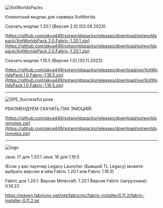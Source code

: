 ![XotWorldsPacks](https://user-images.githubusercontent.com/75758629/192112792-f83116dc-5b66-404a-a21d-fe6e4aceac95.png)

Клиентский модпак для сервера XotWorlds

Скачать модпак 1.20.1 [Версия 2.0] (02.09.2023):

[https://github.com/akva449/xotworldspacks/releases/download/xotworldspack/XotWorldsPack.2.0.Fabric-1.20.1.zip](https://github.com/akva449/xotworldspacks/releases/download/xotworldspack/XotWorldsPack.2.0.Fabric-1.20.1.zip)

Скачать модпак 1.16.5 [Версия 1.0] (30.11.2023):

[https://github.com/akva449/xotworldspacks/releases/download/xw/XotWorldsPack.1.0.Fabric-1.16.5.zip](https://github.com/akva449/xotworldspacks/releases/download/xw/XotWorldsPack.1.0.Fabric-1.16.5.zip)

-----------------------------------------------------------------------------------------------------

![SPE_Successful pose](https://user-images.githubusercontent.com/75758629/192112025-bc2622db-85a6-4f00-bcca-bb0bf8dd55d4.png)

РЕКОМЕНДУЕМ СКАЧАТЬ ПАК ЭМОЦИЙ!

[https://github.com/akva449/xotworldspacks/releases/download/xotworlds/emotes.zip](https://github.com/akva449/xotworldspacks/releases/download/xotworlds/emotes.zip)

-----------------------------------------------------------------------------------------------------

![logo](https://user-images.githubusercontent.com/75758629/192112078-9bfa4832-823f-4bd1-ab6c-e1480bc2b62b.png)

Java: 17 для 1.20.1
Java: 16 для 1.16.5

(Если у вас лаунчер Legacy Launcher (Бывший TL Legacy) можете выбрать версию в нём Fabric 1.20.1 или Fabric 1.16.5)

Fabric для 1.20.1:
Версия Minecraft: 1.20.1
Версия Fabric (загрузчика): 0.14.22

https://maven.fabricmc.net/net/fabricmc/fabric-installer/0.11.2/fabric-installer-0.11.2.jar
